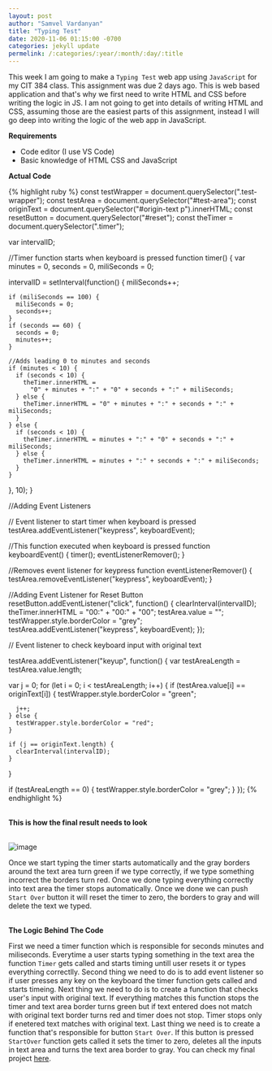 ```yaml
---
layout: post
author: "Samvel Vardanyan"
title: "Typing Test"
date: 2020-11-06 01:15:00 -0700
categories: jekyll update
permelink: /:categories/:year/:month/:day/:title
---
```


This week I am going to make a `Typing Test` web app using `JavaScript` for my CIT 384 class. This assignment was due 2 days ago. This is web based application and that's why we first need to write HTML and CSS before writing the logic in JS. I am not going to get into details of writing HTML and CSS, assuming those are the easiest parts of this assignment, instead I will go deep into writing the logic of the web app in JavaScript.

**Requirements**

- Code editor (I use VS Code)
- Basic knowledge of HTML CSS and JavaScript

**Actual Code**

{% highlight ruby %}
const testWrapper = document.querySelector(".test-wrapper");
const testArea = document.querySelector("#test-area");
const originText = document.querySelector("#origin-text p").innerHTML;
const resetButton = document.querySelector("#reset");
const theTimer = document.querySelector(".timer");

var intervalID;

//Timer function starts when keyboard is pressed
function timer() {
var minutes = 0,
seconds = 0,
miliSeconds = 0;

intervalID = setInterval(function() {
miliSeconds++;

    if (miliSeconds == 100) {
      miliSeconds = 0;
      seconds++;
    }
    if (seconds == 60) {
      seconds = 0;
      minutes++;
    }

    //Adds leading 0 to minutes and seconds
    if (minutes < 10) {
      if (seconds < 10) {
        theTimer.innerHTML =
          "0" + minutes + ":" + "0" + seconds + ":" + miliSeconds;
      } else {
        theTimer.innerHTML = "0" + minutes + ":" + seconds + ":" + miliSeconds;
      }
    } else {
      if (seconds < 10) {
        theTimer.innerHTML = minutes + ":" + "0" + seconds + ":" + miliSeconds;
      } else {
        theTimer.innerHTML = minutes + ":" + seconds + ":" + miliSeconds;
      }
    }

}, 10);
}

//Adding Event Listeners

// Event listener to start timer when keyboard is pressed
testArea.addEventListener("keypress", keyboardEvent);

//This function executed when keyboard is pressed
function keyboardEvent() {
timer();
eventListenerRemover();
}

//Removes event listener for keypress
function eventListenerRemover() {
testArea.removeEventListener("keypress", keyboardEvent);
}

//Adding Event Listener for Reset Button
resetButton.addEventListener("click", function() {
clearInterval(intervalID);
theTimer.innerHTML = "00:" + "00:" + "00";
testArea.value = "";
testWrapper.style.borderColor = "grey";
testArea.addEventListener("keypress", keyboardEvent);
});

// Event listener to check keyboard input with original text

testArea.addEventListener("keyup", function() {
var testAreaLength = testArea.value.length;

var j = 0;
for (let i = 0; i < testAreaLength; i++) {
if (testArea.value[i] == originText[i]) {
testWrapper.style.borderColor = "green";

      j++;
    } else {
      testWrapper.style.borderColor = "red";
    }

    if (j == originText.length) {
      clearInterval(intervalID);
    }

}

if (testAreaLength == 0) {
testWrapper.style.borderColor = "grey";
}
});
{% endhighlight %}

\
**This is how the final result needs to look**

\
![image](/blog/assets/images/typing-test.png)

Once we start typing the timer starts automatically and the gray borders around the text area turn green if we type correctly, if we type something incorrect the borders turn red. Once we done typing everything correctly into text area the timer stops automatically. Once we done we can push `Start Over` button it will reset the timer to zero, the borders to gray and will delete the text we typed.

\
**The Logic Behind The Code**

First we need a timer function which is responsible for seconds minutes and miliseconds. Everytime a user starts typing something in the text area the function `Timer` gets called and starts timing untill user resets it or types everything correctlly. Second thing we need to do is to add event listener so if user presses any key on the keyboard the timer function gets called and starts timeing. Next thing we need to do is to create a function that checks user's input with original text. If everything matches this function stops the timer and text area border turns green but if text entered does not match with original text border turns red and timer does not stop. Timer stops only if enetered text matches with original text. Last thing we need is to create a function that's responsible for button `Start Over`. If this button is pressed `StartOver` function gets called it sets the timer to zero, deletes all the inputs in text area and turns the text area border to gray.
You can check my final project [here](https://cit384-time-typing-test-sv.glitch.me/).
